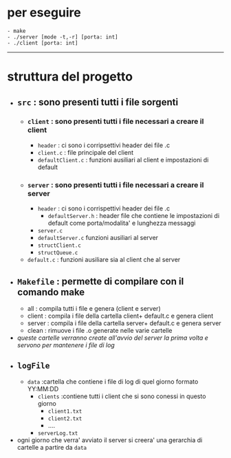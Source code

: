 # per eseguire
```
- make
- ./server [mode -t,-r] [porta: int]
- ./client [porta: int]
```
---
# struttura del progetto 
- ## `src` : sono presenti tutti i file sorgenti
    - ### `client` : sono presenti tutti i file necessari a creare il client
        - `header` : ci sono i corripsettivi header dei file .c
        - `client.c` : file principale del client
        - `defaultClient.c` : funzioni ausiliari al client e impostazioni di default
    - ### `server` : sono presenti tutti i file necessari a creare il server
        - `header` : ci sono i corrispettivi header dei file .c
            - `defaultServer.h` : header file che contiene le impostazioni di default come porta/modalita' e lunghezza messaggi
        - `server.c`
        - `defaultServer.c` funzioni ausiliari al server
        - `structClient.c`
        - `structQueue.c`
    - `default.c` : funzioni ausiliare sia al client che al server
- ## `Makefile` : permette di compilare con il comando make 
    - all : compila tutti i file e genera (client e server) 
    - client : compila i file della cartella client+ default.c e genera client
    - server : compila i file della cartella server+ default.c e genera server
    - clean : rimuove i file .o generate nelle varie cartelle
- _queste cartelle verranno create all'avvio del server la prima volta e servono per mantenere i file di log_
- ## `logFile`
    -  `data` :cartella che contiene i file di log di quel giorno formato  YY:MM:DD
        - `clients` :contiene tutti i client che si sono conessi in questo giorno
            - `client1.txt`
            - `client2.txt`
            - ....
        - `serverLog.txt`
- ogni giorno che verra' avviato il server si creera' una gerarchia di cartelle a partire da `data`

